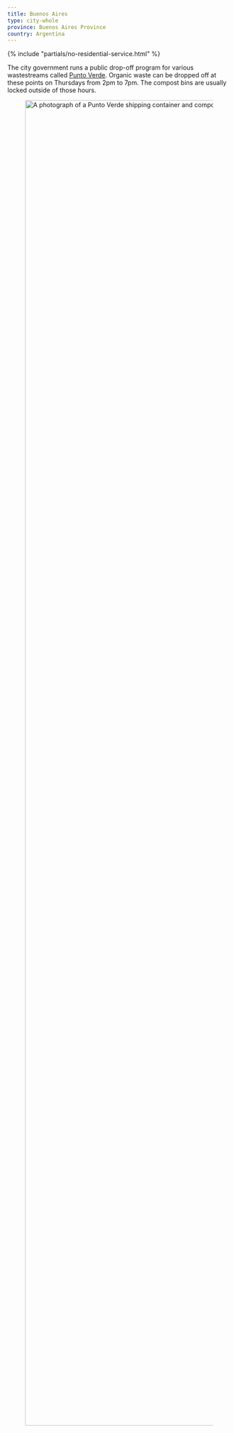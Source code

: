 ```yaml
---
title: Buenos Aires
type: city-whole
province: Buenos Aires Province
country: Argentina
---
```


{% include "partials/no-residential-service.html" %}

The city government runs a public drop-off program for various wastestreams called <a href="https://ciudadverde.gob.ar/puntos-verdes/" target="_blank" rel="noopener">Punto Verde</a>. Organic waste can be dropped off at these points on Thursdays from 2pm to 7pm. The compost bins are usually locked outside of those hours.

<figure>
  <img src="{% src 'buenos-aires/punto-verde.jpg' %}"
  srcset="{% srcset 'buenos-aires/punto-verde.jpg' %}"
  alt="A photograph of a Punto Verde shipping container and compost bin in Buenos Aires."
  width="3984"
  height="2988"
  loading="lazy">
</figure>
